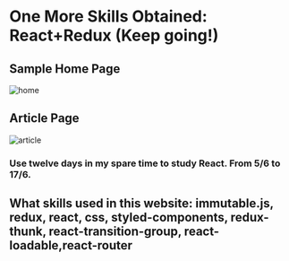 
# One More Skills Obtained: React+Redux (Keep going!)

## Sample Home Page 

![home](https://user-images.githubusercontent.com/43595966/59571217-acfb0f80-90f6-11e9-9f68-1bbc29560d9a.jpg)

## Article Page
![article](https://user-images.githubusercontent.com/43595966/59571220-acfb0f80-90f6-11e9-81af-08a9cc1cb6cf.jpg)

### Use twelve days in my spare time to study React. From 5/6 to 17/6.
## What skills used in this website: immutable.js, redux, react, css, styled-components, redux-thunk, react-transition-group, react-loadable,react-router
